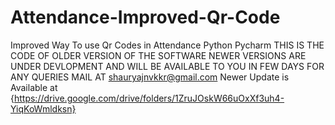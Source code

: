 # Attendance-Improved-Qr-Code
Improved Way To use Qr Codes in Attendance Python Pycharm
THIS IS THE CODE OF OLDER VERSION OF THE SOFTWARE 
NEWER VERSIONS ARE UNDER DEVLOPMENT AND WILL BE AVAILABLE TO YOU IN FEW DAYS 
FOR ANY QUERIES MAIL AT shauryajnvkkr@gmail.com
Newer Update is Available at {https://drive.google.com/drive/folders/1ZruJOskW66uOxXf3uh4-YiqKoWmldksn}
